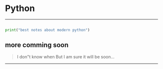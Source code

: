 # Python

---

```python

print("best notes about modern python")

```

## more comming soon 
> I don"t know when
> But I am sure
> it will be soon...

---

